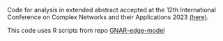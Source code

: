 Code for analysis in extended abstract accepted at the 12th International Conference on Complex Networks and their Applications 2023 [(here)](https://scholar.google.com/citations?view_op=view_citation&hl=el&user=g1TxZ9YAAAAJ&citation_for_view=g1TxZ9YAAAAJ:UeHWp8X0CEIC). 

This code uses R scripts from repo [GNAR-edge-model](https://github.com/mantziou/GNAR-edge-model)